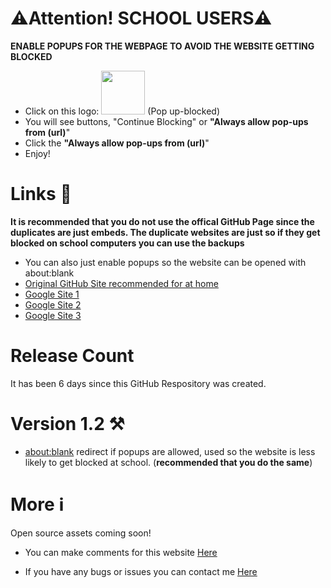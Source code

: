 # ⚠️Attention! **SCHOOL USERS**⚠️
**ENABLE POPUPS FOR THE WEBPAGE TO AVOID THE WEBSITE GETTING BLOCKED**

- Click on this logo: <img src="https://user-images.githubusercontent.com/131909495/241337951-42c0e2fc-7a26-41ad-ab8e-c10b4f999b19.png"  width="70" height="70"> (Pop up-blocked)
- You will see buttons, "Continue Blocking" or **"Always allow pop-ups from (url)**"
- Click the  **"Always allow pop-ups from (url)**"
- Enjoy!
# Links 🔗
**It is recommended that you do not use the offical GitHub Page since the duplicates are just embeds. The duplicate websites are just so if they get blocked on school computers you can use the backups**
- You can also just enable popups so the website can be opened with about:blank
- [Original GitHub Site recommended for at home](https://n-jramirez.github.io/)
- [Google Site 1](https://sites.google.com/view/njramirez/home)
- [Google Site 2](https://sites.google.com/view/n-jramirez/home)
- [Google Site 3](https://sites.google.com/view/unflash/home)
# Release Count
It has been 6 days since this GitHub Respository was created.
# Version 1.2 ⚒️
- [about:blank](https://about:blank) redirect if popups are allowed, used so the website is less likely to get blocked at school. (**recommended that you do the same**)
# More ℹ️
Open source assets coming soon!

- You can make comments for this website [Here](https://github.com/n-jramirez/n-jramirez.github.io/discussions/1)


- If you have any bugs or issues you can contact me [Here](https://github.com/n-jramirez/n-jramirez.github.io/issues)

